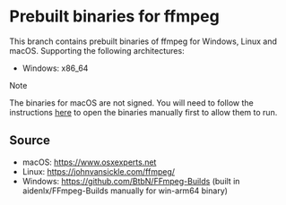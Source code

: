# Prebuilt binaries for ffmpeg

This branch contains prebuilt binaries of ffmpeg for Windows, Linux and macOS. Supporting the following architectures:

- Windows: x86_64

> [!note]
> The binaries for macOS are not signed. You will need to follow the instructions [here](https://support.apple.com/en-sg/guide/mac-help/mh40616/mac) to open the binaries manually first to allow them to run.

## Source

- macOS: <https://www.osxexperts.net>
- Linux: <https://johnvansickle.com/ffmpeg/>
- Windows: <https://github.com/BtbN/FFmpeg-Builds> (built in aidenlx/FFmpeg-Builds manually for win-arm64 binary)
